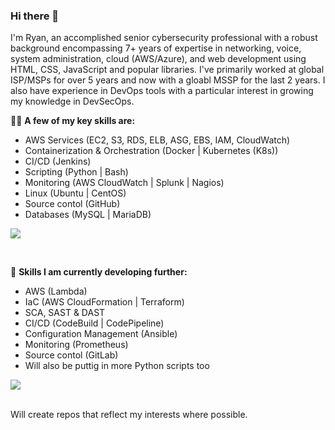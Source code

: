 ### Hi there 👋

I'm Ryan, an accomplished senior cybersecurity professional with a robust background encompassing 7+ years of expertise in networking, voice, system administration, cloud (AWS/Azure), and web development using HTML, CSS, JavaScript and popular libraries. I've primarily worked at global ISP/MSPs for over 5 years and now with a gloabl MSSP for the last 2 years. I also have experience in DevOps tools with a particular interest in growing my knowledge in DevSecOps.

🧑‍💻 **A few of my key skills are:** 
<br>
- AWS Services (EC2, S3, RDS, ELB, ASG, EBS, IAM, CloudWatch)
- Containerization & Orchestration (Docker | Kubernetes (K8s))
- CI/CD (Jenkins)
- Scripting (Python | Bash)
- Monitoring (AWS CloudWatch | Splunk | Nagios)
- Linux (Ubuntu | CentOS)
- Source contol (GitHub)
- Databases (MySQL | MariaDB)

<p align="left">
  <a href="https://skillicons.dev">
    <img src="https://skillicons.dev/icons?i=aws,azure,bash,git,github,kubernetes,docker,jenkins,vim,html,css,js,jquery,nginx,linux,mysql,py,rabbitmq,regex,vscode,wordpress" />
  </a>
</p>

<br>

💪 **Skills I am currently developing further:** 
<br>
- AWS (Lambda)
- IaC (AWS CloudFormation | Terraform)
- SCA, SAST & DAST
- CI/CD (CodeBuild | CodePipeline)
- Configuration Management (Ansible)
- Monitoring (Prometheus)
- Source contol (GitLab)
- Will also be puttig in more Python scripts too

<p align="left">
  <a href="https://skillicons.dev">
    <img src="https://skillicons.dev/icons?i=ansible,gitlab,go,maven,php,prometheus" />
  </a>
</p>

<br>
Will create repos that reflect my interests where possible. 
